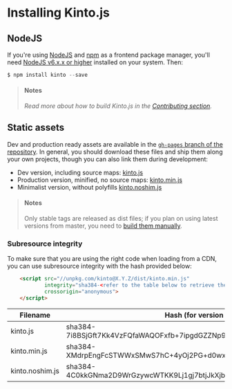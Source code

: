 # Installing Kinto.js

## NodeJS

If you're using [NodeJS](https://nodejs.org) and [npm](https://www.npmjs.com/) as a frontend package manager, you'll need [NodeJS v6.x.x or higher](https://nodejs.org/download/) installed on your system. Then:

```js
$ npm install kinto --save
```

> #### Notes
>
> *Read more about how to build Kinto.js in the [Contributing section](contributing.md).*

## Static assets

Dev and production ready assets are available in the [`gh-pages` branch of the repository](https://github.com/Kinto/kinto.js/tree/gh-pages). In general, you should download these files and ship them along your own projects, though you can also link them during development:

- Dev version, including source maps: [kinto.js](http://unpkg.com/kinto/dist/kinto.js)
- Production version, minified, no source maps: [kinto.min.js](http://unpkg.com/kinto/dist/kinto.min.js)
- Minimalist version, without polyfills [kinto.noshim.js](http://unpkg.com/kinto/dist/kinto.noshim.js)

> #### Notes
>
> Only stable tags are released as dist files; if you plan on using latest versions from master, you need to [build them manually](contributing.md#generating-dist-files).


### Subresource integrity

To make sure that you are using the right code when loading from a CDN, you can use subresource
integrity with the hash provided below:

```html
    <script src="//unpkg.com/kinto@X.Y.Z/dist/kinto.min.js"
            integrity="sha384-<refer to the table below to retrieve the proper hash>"
            crossorigin="anonymous">
    </script>
```

| Filename                | Hash (for version 11.1.0)                                               |
|-------------------------|-------------------------------------------------------------------------|
| kinto.js                | sha384-7i8BSjGft7Kk4VzFQfaWAQOFxfb+7ipgdGZZNp994jg8upuKSB6W2fCjF+oISHUF |
| kinto.min.js            | sha384-XMdrpEngFcSTWWxSMwS7hC+4yOj2PG+d0wxHeCDeGZqa3q31LC0ORjgiuU0aeevg |
| kinto.noshim.js         | sha384-4C0kkGNma2D9WrGzywcWTKK9Lj1gj7btjJkXjbi/5LYqC/1xLZFwAHRriBwkW+Xo |
